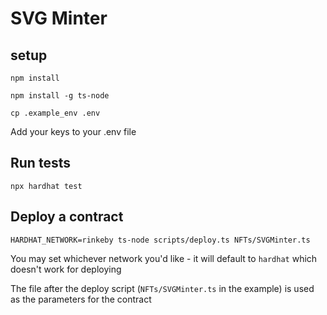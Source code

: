 # SVG Minter
## setup
`npm install`

`npm install -g ts-node`

`cp .example_env .env`

Add your keys to your .env file

## Run tests
`npx hardhat test`

## Deploy a contract
`HARDHAT_NETWORK=rinkeby ts-node scripts/deploy.ts NFTs/SVGMinter.ts`

You may set whichever network you'd like - it will default to `hardhat` which doesn't work for deploying

The file after the deploy script (`NFTs/SVGMinter.ts` in the example) is used as the parameters for the contract
